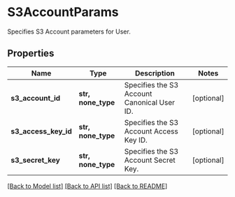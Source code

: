 # S3AccountParams

Specifies S3 Account parameters for User.

## Properties
Name | Type | Description | Notes
------------ | ------------- | ------------- | -------------
**s3_account_id** | **str, none_type** | Specifies the S3 Account Canonical User ID. | [optional] 
**s3_access_key_id** | **str, none_type** | Specifies the S3 Account Access Key ID. | [optional] 
**s3_secret_key** | **str, none_type** | Specifies the S3 Account Secret Key. | [optional] 

[[Back to Model list]](../README.md#documentation-for-models) [[Back to API list]](../README.md#documentation-for-api-endpoints) [[Back to README]](../README.md)


